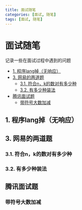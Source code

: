 ```yaml
---
title: 面试随笔
categories: [面试, 随笔]
tags: [面试, 随笔]
---
```

# 面试随笔
记录一些在面试过程中遇到的问题

<!-- TOC -->

- [1. 程序lang掉（无响应）](#1-程序lang掉无响应)
- [3. 网易的两道题](#3-网易的两道题)
    - [3.1. 符合n，k的数对有多少种](#31-符合nk的数对有多少种)
    - [3.2. 有多少种装法](#32-有多少种装法)
- [腾讯面试题](#腾讯面试题)
    - [带符号大数加减](#带符号大数加减)

<!-- /TOC -->

## 1. 程序lang掉（无响应）
## 3. 网易的两道题
### 3.1. 符合n，k的数对有多少种
### 3.2. 有多少种装法

## 腾讯面试题
### 带符号大数加减
